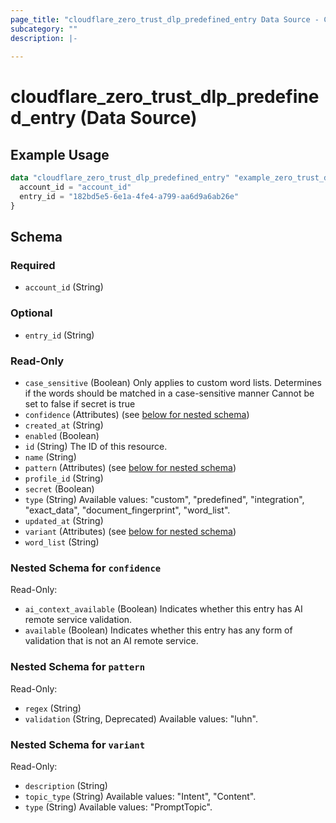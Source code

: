 ```yaml
---
page_title: "cloudflare_zero_trust_dlp_predefined_entry Data Source - Cloudflare"
subcategory: ""
description: |-
  
---
```


# cloudflare_zero_trust_dlp_predefined_entry (Data Source)



## Example Usage

```terraform
data "cloudflare_zero_trust_dlp_predefined_entry" "example_zero_trust_dlp_predefined_entry" {
  account_id = "account_id"
  entry_id = "182bd5e5-6e1a-4fe4-a799-aa6d9a6ab26e"
}
```

<!-- schema generated by tfplugindocs -->
## Schema

### Required

- `account_id` (String)

### Optional

- `entry_id` (String)

### Read-Only

- `case_sensitive` (Boolean) Only applies to custom word lists.
Determines if the words should be matched in a case-sensitive manner
Cannot be set to false if secret is true
- `confidence` (Attributes) (see [below for nested schema](#nestedatt--confidence))
- `created_at` (String)
- `enabled` (Boolean)
- `id` (String) The ID of this resource.
- `name` (String)
- `pattern` (Attributes) (see [below for nested schema](#nestedatt--pattern))
- `profile_id` (String)
- `secret` (Boolean)
- `type` (String) Available values: "custom", "predefined", "integration", "exact_data", "document_fingerprint", "word_list".
- `updated_at` (String)
- `variant` (Attributes) (see [below for nested schema](#nestedatt--variant))
- `word_list` (String)

<a id="nestedatt--confidence"></a>
### Nested Schema for `confidence`

Read-Only:

- `ai_context_available` (Boolean) Indicates whether this entry has AI remote service validation.
- `available` (Boolean) Indicates whether this entry has any form of validation that is not an AI remote service.


<a id="nestedatt--pattern"></a>
### Nested Schema for `pattern`

Read-Only:

- `regex` (String)
- `validation` (String, Deprecated) Available values: "luhn".


<a id="nestedatt--variant"></a>
### Nested Schema for `variant`

Read-Only:

- `description` (String)
- `topic_type` (String) Available values: "Intent", "Content".
- `type` (String) Available values: "PromptTopic".



